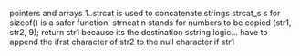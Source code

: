  pointers and arrays
1..strcat is used to concatenate strings
strcat_s s for sizeof() is a safer function'
strncat n stands for numbers to be copied (str1, str2, 9);
return str1 because its the destination sstring
logic...
have to append the ifrst character of str2 to the null character if str1
